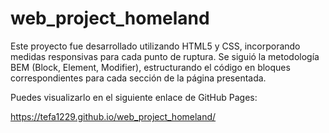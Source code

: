 # web_project_homeland

Este proyecto fue desarrollado utilizando HTML5 y CSS, incorporando medidas responsivas para cada punto de ruptura. Se siguió la metodología BEM (Block, Element, Modifier), estructurando el código en bloques correspondientes para cada sección de la página presentada.

Puedes visualizarlo en el siguiente enlace de GitHub Pages:

https://tefa1229.github.io/web_project_homeland/
